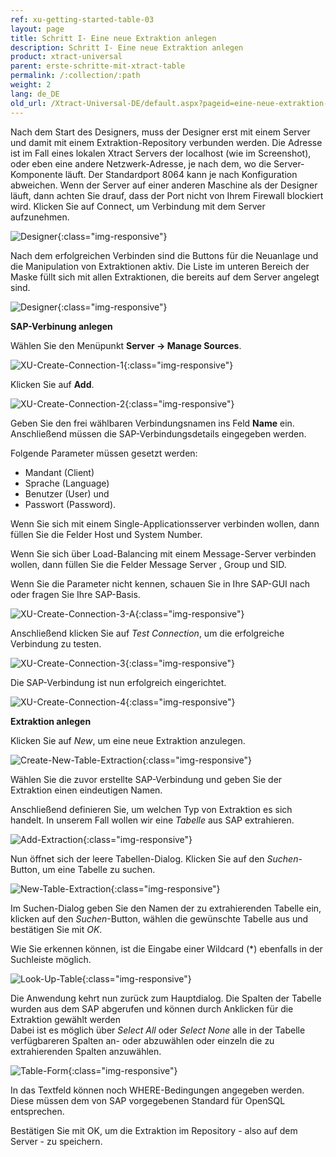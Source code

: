 ```yaml
---
ref: xu-getting-started-table-03
layout: page
title: Schritt I- Eine neue Extraktion anlegen
description: Schritt I- Eine neue Extraktion anlegen
product: xtract-universal
parent: erste-schritte-mit-xtract-table
permalink: /:collection/:path
weight: 2
lang: de_DE
old_url: /Xtract-Universal-DE/default.aspx?pageid=eine-neue-extraktion-anlegen
---
```


Nach dem Start des Designers, muss der Designer erst mit einem Server und damit mit einem Extraktion-Repository verbunden werden. Die Adresse ist im Fall eines lokalen Xtract Servers der localhost (wie im Screenshot), oder eben eine andere Netzwerk-Adresse, je nach dem, wo die Server-Komponente läuft. Der Standardport 8064 kann je nach Konfiguration abweichen. Wenn der Server auf einer anderen Maschine als der Designer läuft, dann achten Sie drauf, dass der Port nicht von Ihrem Firewall blockiert wird. Klicken Sie auf Connect, um Verbindung mit dem Server aufzunehmen. 

![Designer](/img/content/xu_connect_screen_neu.png){:class="img-responsive"}

Nach dem erfolgreichen Verbinden sind die Buttons für die Neuanlage und die Manipulation von Extraktionen aktiv. Die Liste im unteren Bereich der Maske füllt sich mit allen Extraktionen, die bereits auf dem Server angelegt sind.

![Designer](/img/content/xu_3.x_initial_screen.png){:class="img-responsive"}

**SAP-Verbinung anlegen**

Wählen Sie den Menüpunkt **Server -> Manage Sources**.

![XU-Create-Connection-1](/img/content/server_manage_sources.png){:class="img-responsive"}

Klicken Sie auf **Add**.

![XU-Create-Connection-2](/img/content/xu_manage_sources.png){:class="img-responsive"}

Geben Sie den frei wählbaren Verbindungsnamen ins Feld **Name** ein. Anschließend müssen die SAP-Verbindungsdetails eingegeben werden. <br>

Folgende Parameter müssen gesetzt werden: <br>
- Mandant (Client)
- Sprache (Language)
- Benutzer (User) und 
- Passwort (Password). <br>

Wenn Sie sich mit einem Single-Applicationsserver verbinden wollen, dann füllen Sie die Felder Host und System Number. <br>

Wenn Sie sich über Load-Balancing mit einem Message-Server verbinden wollen, dann füllen Sie die Felder Message Server , Group und SID. <br>

Wenn Sie die Parameter nicht kennen, schauen Sie in Ihre SAP-GUI nach oder fragen Sie Ihre SAP-Basis. 

![XU-Create-Connection-3-A](/img/content/xu_source_details.png){:class="img-responsive"}

Anschließend klicken Sie auf *Test Connection*, um die erfolgreiche Verbindung zu testen. 

![XU-Create-Connection-3](/img/content/xu_test_connection.png){:class="img-responsive"}

Die SAP-Verbindung ist nun erfolgreich eingerichtet. 

![XU-Create-Connection-4](/img/content/xu_manage_source_2.png){:class="img-responsive"}

**Extraktion anlegen**

Klicken Sie auf *New*, um eine neue Extraktion anzulegen.

![Create-New-Table-Extraction](/img/content/xu_extraction_anlegen.png){:class="img-responsive"}

Wählen Sie die zuvor erstellte SAP-Verbindung und geben Sie der Extraktion einen eindeutigen Namen.

Anschließend definieren Sie, um welchen Typ von Extraktion es sich handelt. In unserem Fall wollen wir eine *Tabelle* aus SAP extrahieren. 

![Add-Extraction](/img/content/xu_tabellen_extraktion_anlegen.png){:class="img-responsive"}

Nun öffnet sich der leere Tabellen-Dialog. Klicken Sie auf den *Suchen*-Button, um eine Tabelle zu suchen.

![New-Table-Extraction](/img/content/xu_tabelle_suchen.png){:class="img-responsive"}

Im Suchen-Dialog geben Sie den Namen der zu extrahierenden Tabelle ein, klicken auf den *Suchen*-Button, wählen die gewünschte Tabelle aus und bestätigen Sie mit *OK*.

Wie Sie erkennen können, ist die Eingabe einer Wildcard (*) ebenfalls in der Suchleiste möglich.

![Look-Up-Table](/img/content/xu_tabelle_auswählen.png){:class="img-responsive"}

Die Anwendung kehrt nun zurück zum Hauptdialog. Die Spalten der Tabelle wurden aus dem SAP abgerufen und können durch Anklicken für die Extraktion gewählt werden <br>
Dabei ist es möglich über *Select All* oder *Select None* alle in der Tabelle verfügbareren Spalten an- oder abzuwählen oder einzeln die zu extrahierenden Spalten anzuwählen.

![Table-Form](/img/content/xu_felder_auswählen_where_bedingung.png){:class="img-responsive"}

In das Textfeld können noch WHERE-Bedingungen angegeben werden. Diese müssen dem von SAP vorgegebenen Standard für OpenSQL entsprechen.

Bestätigen Sie mit OK, um die Extraktion im Repository - also auf dem Server - zu speichern.

